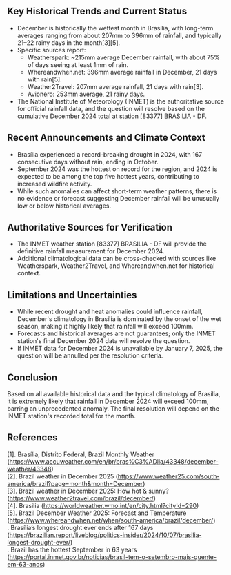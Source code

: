 ## Key Historical Trends and Current Status

- December is historically the wettest month in Brasília, with long-term averages ranging from about 207mm to 396mm of rainfall, and typically 21–22 rainy days in the month[3][5].
- Specific sources report:
  - Weatherspark: ~215mm average December rainfall, with about 75% of days seeing at least 1mm of rain.
  - Whereandwhen.net: 396mm average rainfall in December, 21 days with rain[5].
  - Weather2Travel: 207mm average rainfall, 21 days with rain[3].
  - Avionero: 253mm average, 21 rainy days.
- The National Institute of Meteorology (INMET) is the authoritative source for official rainfall data, and the question will resolve based on the cumulative December 2024 total at station [83377] BRASILIA - DF.

## Recent Announcements and Climate Context

- Brasília experienced a record-breaking drought in 2024, with 167 consecutive days without rain, ending in October.
- September 2024 was the hottest on record for the region, and 2024 is expected to be among the top five hottest years, contributing to increased wildfire activity.
- While such anomalies can affect short-term weather patterns, there is no evidence or forecast suggesting December rainfall will be unusually low or below historical averages.

## Authoritative Sources for Verification

- The INMET weather station [83377] BRASILIA - DF will provide the definitive rainfall measurement for December 2024.
- Additional climatological data can be cross-checked with sources like Weatherspark, Weather2Travel, and Whereandwhen.net for historical context.

## Limitations and Uncertainties

- While recent drought and heat anomalies could influence rainfall, December's climatology in Brasília is dominated by the onset of the wet season, making it highly likely that rainfall will exceed 100mm.
- Forecasts and historical averages are not guarantees; only the INMET station's final December 2024 data will resolve the question.
- If INMET data for December 2024 is unavailable by January 7, 2025, the question will be annulled per the resolution criteria.

## Conclusion

Based on all available historical data and the typical climatology of Brasília, it is extremely likely that rainfall in December 2024 will exceed 100mm, barring an unprecedented anomaly. The final resolution will depend on the INMET station's recorded total for the month.

## References

[1]. Brasília, Distrito Federal, Brazil Monthly Weather (https://www.accuweather.com/en/br/bras%C3%ADlia/43348/december-weather/43348)  
[2]. Brazil weather in December 2025 (https://www.weather25.com/south-america/brazil?page=month&month=December)  
[3]. Brazil weather in December 2025: How hot & sunny? (https://www.weather2travel.com/brazil/december/)  
[4]. Brasilia (https://worldweather.wmo.int/en/city.html?cityId=290)  
[5]. Brazil December Weather 2025: Forecast and Temperature (https://www.whereandwhen.net/when/south-america/brazil/december/)  
. Brasília’s longest drought ever ends after 167 days (https://brazilian.report/liveblog/politics-insider/2024/10/07/brasilia-longest-drought-ever/)  
. Brazil has the hottest September in 63 years (https://portal.inmet.gov.br/noticias/brasil-tem-o-setembro-mais-quente-em-63-anos)